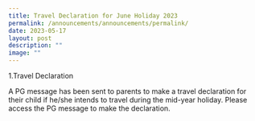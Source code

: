 ```yaml
---
title: Travel Declaration for June Holiday 2023
permalink: /announcements/announcements/permalink/
date: 2023-05-17
layout: post
description: ""
image: ""
---
```

1.Travel Declaration

A PG message has been sent to parents to make a travel declaration for their child if he/she intends to travel during the mid-year holiday. Please access the PG message to make the declaration.